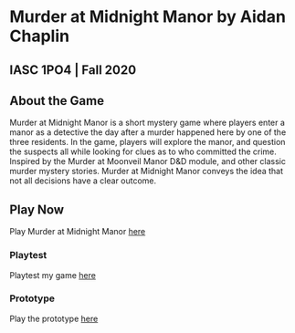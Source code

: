 # Murder at Midnight Manor by Aidan Chaplin
## IASC 1PO4 | Fall 2020

## About the Game

Murder at Midnight Manor is a short mystery game where players enter a manor as a detective the day after a murder happened here by one of the three residents. In the game, players will explore the manor, and question the suspects all while looking for clues as to who committed the crime. Inspired by the Murder at Moonveil Manor D&D module, and other classic murder mystery stories. Murder at Midnight Manor conveys the idea that not all decisions have a clear outcome.

## Play Now

Play Murder at Midnight Manor [here](final_build/MurderAtMidnightManor_FinalBuild.html)

### Playtest

Playtest my game [here](playtest/playtest)

### Prototype

Play the prototype [here](prototype/TwineGamePrototype.html)
